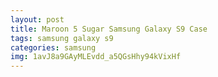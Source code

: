```yaml
---
layout: post
title: Maroon 5 Sugar Samsung Galaxy S9 Case
tags: samsung galaxy s9
categories: samsung
img: 1avJ8a9GAyMLEvdd_a5QGsHhy94kVixHf
---
```

